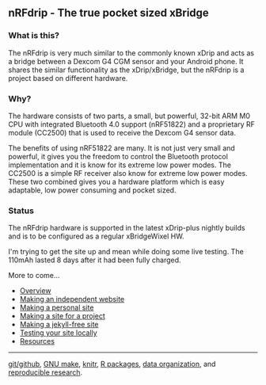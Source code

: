 ## nRFdrip - The true pocket sized xBridge

### What is this?
The nRFdrip is very much similar to the commonly known xDrip and acts as a bridge between a Dexcom G4 CGM sensor and your Android phone. 
It shares the similar functionality as the xDrip/xBridge, but the nRFdrip is a project based on different hardware.

### Why?
The hardware consists of two parts, a small, but powerful, 32-bit ARM M0 CPU with integrated Bluetooth 4.0 support (nRF51822) and a proprietary RF module (CC2500) that is used to receive the Dexcom G4 sensor data.

The benefits of using nRF51822 are many. It is not just very small and powerful, it gives you the freedom to control the Bluetooth protocol implementation and it is know for its extreme low power modes.
The CC2500 is a simple RF receiver also know for extreme low power modes. These two combined gives you a hardware platform which is easy adaptable, low power consuming and pocket sized.

### Status
The nRFdrip hardware is supported in the latest xDrip-plus nightly builds and is to be configured as a regular xBridgeWixel HW.

I'm trying to get the site up and mean while doing some live testing. The 110mAh lasted 8 days after it had been fully charged.

More to come...





- [Overview](pages/overview.html)
- [Making an independent website](pages/independent_site.html)
- [Making a personal site](pages/user_site.html)
- [Making a site for a project](pages/project_site.html)
- [Making a jekyll-free site](pages/nojekyll.html)
- [Testing your site locally](pages/local_test.html)
- [Resources](pages/resources.html)



---

[git/github](http://kbroman.org/github_tutorial),
[GNU make](http://kbroman.org/minimal_make),
[knitr](http://kbroman.org/knitr_knutshell),
[R packages](http://kbroman.org/pkg_primer),
[data organization](http://kbroman.org/dataorg),
and [reproducible research](http://kbroman.org/steps2rr).
